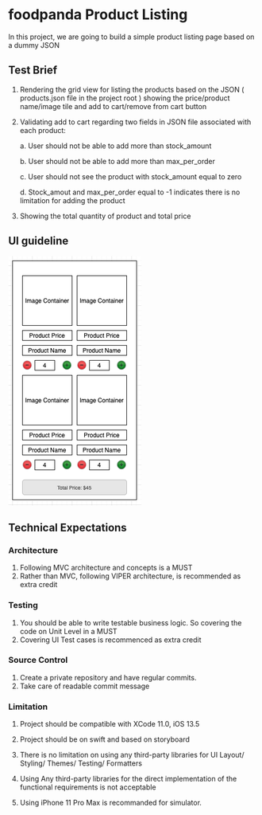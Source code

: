 # foodpanda Product Listing

In this project, we are going to build a simple product listing page based on a dummy JSON

## Test Brief

1. Rendering the grid view for listing the products based on the JSON ( products.json file in the project root ) showing the price/product name/image tile and add to cart/remove from cart button
2. Validating add to cart regarding two fields in JSON file associated with each product:

    a. User should not be able to add more than stock_amount

    b. User should not be able to add more than max_per_order

    c. User should not see the product with stock_amount equal to zero
    
    d. Stock_amout and max_per_order equal to -1 indicates there is no 
       limitation for adding the product
       
3. Showing the total quantity of product and total price

## UI guideline
![UI](./ui.png?raw=true)

## Technical Expectations

### Architecture

1. Following MVC architecture and concepts is a MUST
2. Rather than MVC, following VIPER architecture, is recommended as extra credit

### Testing

1. You should be able to write testable business logic. So covering the code on Unit Level in a MUST
2. Covering UI Test cases is recommenced as extra credit

### Source Control
1. Create a private repository and have regular commits.
2. Take care of readable commit message

### Limitation

1. Project should be compatible with XCode 11.0, iOS 13.5

2. Project should be on swift and based on storyboard

3. There is no limitation on using any third-party libraries for UI Layout/ Styling/ Themes/ Testing/ Formatters

4. Using Any third-party libraries for the direct implementation of the functional requirements is not acceptable

5. Using iPhone 11 Pro Max is recommanded for simulator.
